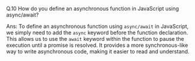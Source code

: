 Q.10 How do you define an asynchronous function in JavaScript using async/await?

Ans:  To define an asynchronous function using `async/await` in JavaScript, we simply need to add the `async` keyword before the function declaration. This allows us to use the `await` keyword within the function to pause the execution until a promise is resolved. It provides a more synchronous-like way to write asynchronous code, making it easier to read and understand.